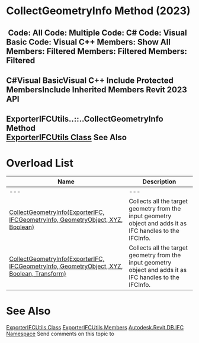 # CollectGeometryInfo Method (2023)

﻿
 Code: All Code: Multiple Code: C# Code: Visual Basic Code: Visual C++  Members: Show All Members: Filtered Members: Filtered Members: Filtered   
---  
C#Visual BasicVisual C++
Include Protected MembersInclude Inherited Members
Revit 2023 API  
---  
ExporterIFCUtils..::..CollectGeometryInfo Method   
[ExporterIFCUtils Class](e0e78d67-739c-0cd6-9e3d-359e42758c93.md "ExporterIFCUtils Class") See Also  
---  
# Overload List
| Name | Description |
| --- | --- |
| --- | --- | --- |
| [CollectGeometryInfo(ExporterIFC, IFCGeometryInfo, GeometryObject, XYZ, Boolean)](3cc86cde-7898-e314-2eb2-fd9fc0c9a895.md "CollectGeometryInfo Method \(ExporterIFC, IFCGeometryInfo, GeometryObject, XYZ, Boolean\)") | Collects all the target geometry from the input geometry object and adds it as IFC handles to the IFCInfo. |
| [CollectGeometryInfo(ExporterIFC, IFCGeometryInfo, GeometryObject, XYZ, Boolean, Transform)](a8393794-959c-c1ed-bc39-4399e350fa57.md "CollectGeometryInfo Method \(ExporterIFC, IFCGeometryInfo, GeometryObject, XYZ, Boolean, Transform\)") | Collects all the target geometry from the input geometry object and adds it as IFC handles to the IFCInfo. |

# See Also
[ExporterIFCUtils Class](e0e78d67-739c-0cd6-9e3d-359e42758c93.md "ExporterIFCUtils Class")
[ExporterIFCUtils Members](17e5873a-f14c-0cf7-6daf-e0221b6e293d.md "ExporterIFCUtils Members")
[Autodesk.Revit.DB.IFC Namespace](b823fafb-1ba1-896b-4097-142c2817ce74.md "Autodesk.Revit.DB.IFC Namespace")
Send comments on this topic to 